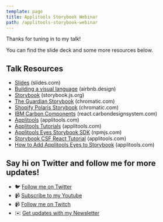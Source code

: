 ```yaml
---
template: page
title: Applitools Storybook Webinar
path: /applitools-storybook-webinar
---
```

Thanks for tuning in to my talk!

You can find the slide deck and some more resources below.

## Talk Resources

* [Slides](https://slides.com/colbyfayock/) (slides.com)
* [Building a visual language](https://airbnb.design/building-a-visual-language/) (airbnb.design)
* [Storybook](https://storybook.js.org/) (storybook.js.org)
* [The Guardian Storybook](5dfcbf3012392c0020e7140b-gmgigeoguh.chromatic.com) (chromatic.com)
* [Shopify Polaris Storybook](5d559397bae39100201eedc1-wvrmdldybf.chromatic.com) (chromatic.com)
* [IBM Carbon Components](https://react.carbondesignsystem.com/) (react.carbondesignsystem.com)
* [Applitools](https://applitools.com/) (applitools.com)
* [Applitools Tutorials](https://applitools.com/tutorials/) (applitools.com)
* [Applitools Eyes Storybook SDK](https://www.npmjs.com/package/@applitools/eyes-storybook) (npmjs.com)
* [Storybook CSF React Tutorial](https://applitools.com/tutorials/storybook-csf-react.html) (applitools.com)
* [How to Add Applitools Eyes to Storybook](https://applitools.com/blog/how-to-add-applitools-eyes-storybook/) (applitools.com)


## Say hi on Twitter and follow me for more updates!

* 🐦 [Follow me on Twitter](https://twitter.com/colbyfayock)
* 📹 [Subscribe to my Youtube](https://www.youtube.com/colbyfayock?sub_confirmation=1)
* 📹 [Follow me on Twitch](https://www.twitch.tv/colbyfayock)
* ✉️ [Get updates with my Newsletter](https://colbyfayock.com/newsletter)